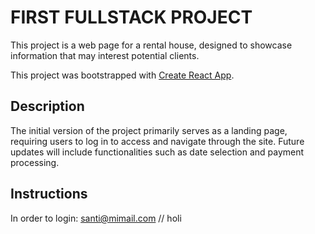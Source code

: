 # FIRST FULLSTACK PROJECT
This project is a web page for a rental house, designed to showcase information that may interest potential clients.

This project was bootstrapped with [Create React App](https://github.com/facebook/create-react-app).

## Description
The initial version of the project primarily serves as a landing page, requiring users to log in to access and navigate through the site. Future updates will include functionalities such as date selection and payment processing.

## Instructions
In order to login: santi@mimail.com // holi






